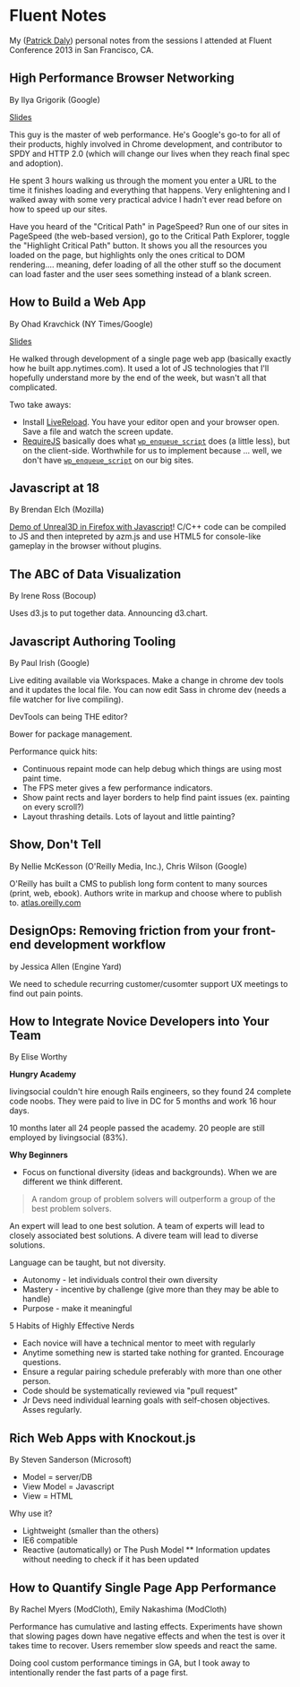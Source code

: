 Fluent Notes
============

My ([Patrick Daly](http://developdaly.com/)) personal notes from the sessions I attended at Fluent Conference 2013 in San Francisco, CA.

## High Performance Browser Networking
By Ilya Grigorik (Google)

[Slides](http://bit.ly/fluent-perf)

This guy is the master of web performance. He's Google's go-to for all of their products, highly involved in Chrome development, and contributor to SPDY and HTTP 2.0 (which will change our lives when they reach final spec and adoption).

He spent 3 hours walking us through the moment you enter a URL to the time it finishes loading and everything that happens. Very enlightening and I walked away with some very practical advice I hadn't ever read before on how to speed up our sites.

Have you heard of the "Critical Path" in PageSpeed? Run one of our sites in PageSpeed (the web-based version), go to the Critical Path Explorer, toggle the "Highlight Critical Path" button. It shows you all the resources you loaded on the page, but highlights only the ones critical to DOM rendering…. meaning, defer loading of all the other stuff so the document can load faster and the user sees something instead of a blank screen.

## How to Build a Web App
By Ohad Kravchick (NY Times/Google)

[Slides](http://sdrv.ms/16YV4Rb)

He walked through development of a single page web app (basically exactly how he built app.nytimes.com). It used a lot of JS technologies that I'll hopefully understand more by the end of the week, but wasn't all that complicated.

Two take aways:
* Install [LiveReload](http://livereload.com). You have your editor open and your browser open. Save a file and watch the screen update.
* [RequireJS](http://requirejs.org/) basically does what [`wp_enqueue_script`](http://codex.wordpress.org/Function_Reference/wp_enqueue_script) does (a little less), but on the client-side. Worthwhile for us to implement because … well, we don't have [`wp_enqueue_script`](http://codex.wordpress.org/Function_Reference/wp_enqueue_script) on our big sites.

## Javascript at 18
By Brendan Elch (Mozilla)

[Demo of Unreal3D in Firefox with Javascript](http://bgr.com/2013/05/03/mozilla-firefox-unreal-engine-3-port/)! C/C++ code can be compiled to JS and then intepreted by azm.js and use HTML5 for console-like gameplay in the browser without plugins.

## The ABC of Data Visualization
By Irene Ross (Bocoup)

Uses d3.js to put together data. Announcing d3.chart.

## Javascript Authoring Tooling
By Paul Irish (Google)

Live editing available via Workspaces. Make a change in chrome dev tools and it updates the local file.
You can now edit Sass in chrome dev (needs a file watcher for live compiling).

DevTools can being THE editor?

Bower for package management.

Performance quick hits:

* Continuous repaint mode can help debug which things are using most paint time.
* The FPS meter gives a few performance indicators.
* Show paint rects and layer borders to help find paint issues (ex. painting on every scroll?)
* Layout thrashing details. Lots of layout and little painting?

## Show, Don't Tell
By Nellie McKesson (O'Reilly Media, Inc.), Chris Wilson (Google)

O'Reilly has built a CMS to publish long form content to many sources (print, web, ebook). Authors write in markup and choose where to publish to. [atlas.oreilly.com](http://atlas.oreilly.com)

## DesignOps: Removing friction from your front-end development workflow
by Jessica Allen (Engine Yard)

We need to schedule recurring customer/cusomter support UX meetings to find out pain points.

## How to Integrate Novice Developers into Your Team
By Elise Worthy

**Hungry Academy**

livingsocial couldn't hire enough Rails engineers, so they found 24 complete code noobs. They were paid to live in DC for 5 months and work 16 hour days.

10 months later all 24 people passed the academy. 20 people are still employed by livingsocial (83%).

**Why Beginners**

* Focus on functional diversity (ideas and backgrounds). When we are different we think different.

> A random group of problem solvers will outperform a group of the best problem solvers.

An expert will lead to one best solution. A team of experts will lead to closely associated best solutions.
A divere team will lead to diverse solutions.

Language can be taught, but not diversity.

* Autonomy - let individuals control their own diversity
* Mastery - incentive by challenge (give more than they may be able to handle)
* Purpose - make it meaningful

5 Habits of Highly Effective Nerds

* Each novice will have a technical mentor to meet with regularly
* Anytime something new is started take nothing for granted. Encourage questions.
* Ensure a regular pairing schedule preferably with more than one other person.
* Code should be systematically reviewed via "pull request"
* Jr Devs need individual learning goals with self-chosen objectives. Asses regularly.

## Rich Web Apps with Knockout.js
By Steven Sanderson (Microsoft)

* Model = server/DB
* View Model = Javascript
* View = HTML

Why use it?

* Lightweight (smaller than the others)
* IE6 compatible
* Reactive (automatically) or The Push Model
** Information updates without needing to check if it has been updated

## How to Quantify Single Page App Performance
By Rachel Myers (ModCloth), Emily Nakashima (ModCloth)

Performance has cumulative and lasting effects. Experiments have shown that slowing pages down have negative effects and when the test is over it takes time to recover. Users remember slow speeds and react the same.


Doing cool custom performance timings in GA, but I took away to intentionally render the fast parts of a page first.




































